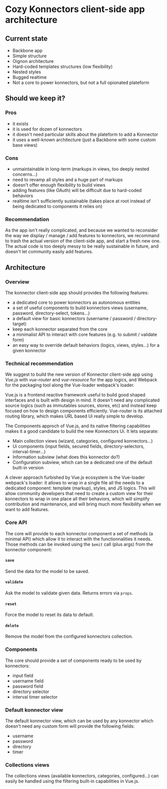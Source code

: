 Cozy Konnectors client-side app architecture
============================

Current state
-------------

- Backbone app
- Simple structure
- Oignon architecture
- Hard-coded templates structures (low flexibility)
- Nested styles
- Bugged realtime
- Not a core to power konnectors, but not a full opionated plateform


Should we keep it?
------------------

### Pros

- it exists
- it is used for dozen of konnectors
- it doesn't need particular skills about the plateform to add a Konnector
- it uses a well-known architecture (just a Backbone with some custom base views)


### Cons

- unmaintainable in long-term (markups in views, too deeply nested concerns…)
- need to revamp all styles and a huge part of markups
- doesn't offer enough flexibility to build views
- adding features (like OAuth) will be difficult due to hard-coded behaviors
- realtime isn't sufficiently sustainable (takes place at root instead of being dedicated to components it relies on)

### Recommendation

As the app isn't really complicated, and because we wanted to reconsider the way we display / manage / add features to konnectors, we recommand to trash the actual version of the client-side app, and start a fresh new one. The actual code is too deeply messy to be really sustainable in future, and doesn't let community easily add features.


Architecture
------------

### Overview

The konnector client-side app should provides the following features:

- a dedicated core to power konnectors as autonomous entities
- a set of useful components to build konnectors views (username, password, directory-select, tokens…)
- a default view for basic konnectors (username / password / directory-target)
- keep each konnector separated from the core
- a minimalist API to interact with core features (e.g. to submit / validate form)
- an easy way to override default behaviors (logics, views, styles…) for a given konnector


### Technical recommendation

We suggest to build the new version of Konnector client-side app using _Vue.js_ with _vue-router_ and _vue-resource_ for the app logics, and Webpack for the packaging tool along the Vue-loader webpack's loader.

Vue.js is a frontend reactive framework useful to build good shaped interfaces and is built with design in mind. It doesn't need any complicated source logics (such as immutables sources, stores, etc) and instead keep focused on how to design components efficiently. Vue-router is its attached routing library, which makes URL based Ui really simple to develop.

The Components approch of Vue.js, and its native filtering capabilities makes it a good candidate to build the new Konnectors Ui. It lets separate:

- Main collection views (wizard, categories, configured konnectors…)
- Ui components (input fields, secured fields, directory-selectors, interval-timer…)
- Information subview (what does this konnector do?)
- Configuration subview, which can be a dedicated one of the default built-in version

A clever approach furbished by Vue.js ecosystem is the Vue-loader webpack's loader: it allows to  wrap in a single file all the needs to a dedicated component: template (markup), styles, and JS logics. This will allow community developers that need to create a custom view for their konnectors to wrap in one place all their behaviors, which will simplify contribution and maintenance, and will bring much more flexibility when we want to add features.


### Core API

The core will provide to each konnector component a set of methods (a minimal API) which allow it to interact with the functionnalities it needs. Those methods can be invoked using the `$emit` call (plus args) from the konnector component:

#### `save`

Send the data for the model to be saved.


#### `validate`

Ask the model to validate given data. Returns errors via `props`.


#### `reset`

Force the model to reset its data to default.


#### `delete`

Remove the model from the configured konnectors collection.


### Components

The core should provide a set of components ready to be used by konnectors:

- input field
- username field
- password field
- directory selector
- interval timer selector


### Default konnector view

The default konnector view, which can be used by any konnector which doesn't need any custom form will provide the following fields:

- username
- password
- directory
- timer


### Collections views

The collections views (available konnectors, categories, configured…) can easily be handled using the filtering built-in capabilities in Vue.js.
